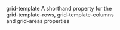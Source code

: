 grid-template
    A shorthand property for the  
    grid-template-rows, grid-template-columns  
    and grid-areas properties  
